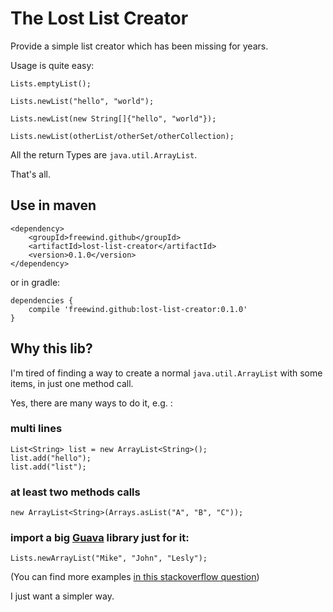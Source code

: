 The Lost List Creator
=====================

Provide a simple list creator which has been missing for years.

Usage is quite easy:

```
Lists.emptyList();

Lists.newList("hello", "world");

Lists.newList(new String[]{"hello", "world"});

Lists.newList(otherList/otherSet/otherCollection);
```

All the return Types are `java.util.ArrayList`.

That's all.

Use in maven
------------

```
<dependency>
    <groupId>freewind.github</groupId>
    <artifactId>lost-list-creator</artifactId>
    <version>0.1.0</version>
</dependency>
```

or in gradle:

```
dependencies {
    compile 'freewind.github:lost-list-creator:0.1.0'
}
```

Why this lib?
-------------

I'm tired of finding a way to create a normal `java.util.ArrayList` with some items, in just one method call.

Yes, there are many ways to do it, e.g. :

### multi lines

```
List<String> list = new ArrayList<String>();
list.add("hello");
list.add("list");
```

### at least two methods calls

```
new ArrayList<String>(Arrays.asList("A", "B", "C"));
```

### import a big [Guava](https://github.com/google/guava) library just for it:

```
Lists.newArrayList("Mike", "John", "Lesly");
```

(You can find more examples [in this stackoverflow question](https://stackoverflow.com/questions/858572/how-to-make-a-new-list-in-java))

I just want a simpler way.


